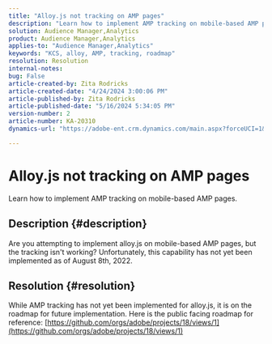 ```yaml
---
title: "Alloy.js not tracking on AMP pages"
description: "Learn how to implement AMP tracking on mobile-based AMP pages."
solution: Audience Manager,Analytics
product: Audience Manager,Analytics
applies-to: "Audience Manager,Analytics"
keywords: "KCS, alloy, AMP, tracking, roadmap"
resolution: Resolution
internal-notes: 
bug: False
article-created-by: Zita Rodricks
article-created-date: "4/24/2024 3:00:06 PM"
article-published-by: Zita Rodricks
article-published-date: "5/16/2024 5:34:05 PM"
version-number: 2
article-number: KA-20310
dynamics-url: "https://adobe-ent.crm.dynamics.com/main.aspx?forceUCI=1&pagetype=entityrecord&etn=knowledgearticle&id=6ae82253-4b02-ef11-a1fe-6045bd0065b6"

---
```

# Alloy.js not tracking on AMP pages


Learn how to implement AMP tracking on mobile-based AMP pages.

## Description {#description}


Are you attempting to implement alloy.js on mobile-based AMP pages, but the tracking isn't working? Unfortunately, this capability has not yet been implemented as of August 8th, 2022.


## Resolution {#resolution}


While AMP tracking has not yet been implemented for alloy.js, it is on the roadmap for future implementation. Here is the public facing roadmap for reference: [https://github.com/orgs/adobe/projects/18/views/1](https://github.com/orgs/adobe/projects/18/views/1)
